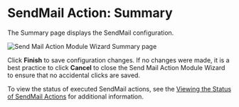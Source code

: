 # SendMail Action: Summary

The Summary page displays the SendMail configuration.

![Send Mail Action Module Wizard Summary page](/img/product_docs/accessanalyzer/12.0/admin/action/sendmail/summary.webp)

Click **Finish** to save configuration changes. If no changes were made, it is a best practice to
click **Cancel** to close the Send Mail Action Module Wizard to ensure that no accidental clicks are
saved.

To view the status of executed SendMail actions, see the
[Viewing the Status of SendMail Actions](/docs/accessanalyzer/12.0/admin/action/sendmail/viewstatus.md) for additional information.
